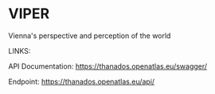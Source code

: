 # VIPER

Vienna's perspective and perception of the world

LINKS:

API Documentation: https://thanados.openatlas.eu/swagger/

Endpoint: https://thanados.openatlas.eu/api/

